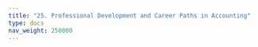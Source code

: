 ```yaml
---
title: "25. Professional Development and Career Paths in Accounting"
type: docs
nav_weight: 250000
---
```


